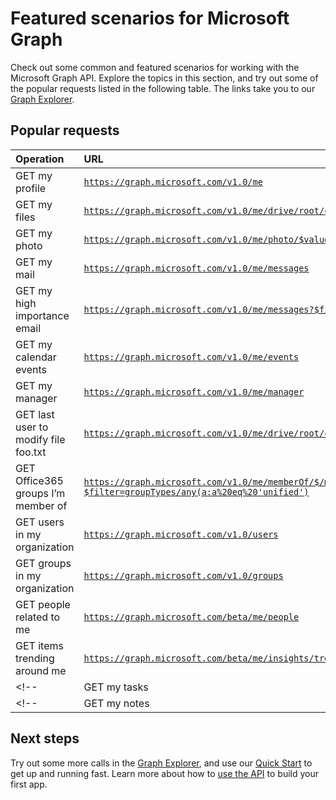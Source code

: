 ﻿# Featured scenarios for Microsoft Graph

Check out some common and featured scenarios for working with the Microsoft Graph API. Explore the topics in this section, and try out some of the popular requests listed in the following table. The links take you to our [Graph Explorer](https://developer.microsoft.com/en-us/graph/graph-explorer).


## Popular requests
| **Operation**	| **URL** |
|:--------------------------|:----------------------------------------|
|   GET my profile |	[`https://graph.microsoft.com/v1.0/me`](https://graph.microsoft.io/en-us/graph-explorer/?request=me&version=v1.0) |
|   GET my files | [`https://graph.microsoft.com/v1.0/me/drive/root/children`](https://graph.microsoft.io/en-us/graph-explorer/?request=me%2Fdrive%2Froot%2Fchildren&version=v1.0) |
|   GET my photo | [`https://graph.microsoft.com/v1.0/me/photo/$value`](https://graph.microsoft.io/en-us/graph-explorer/?request=me%2Fphoto%2F%24value&version=v1.0) |
|   GET my mail |	[`https://graph.microsoft.com/v1.0/me/messages`](https://graph.microsoft.io/en-us/graph-explorer/?request=me%2Fmessages&version=v1.0) |
|   GET my high importance email | [`https://graph.microsoft.com/v1.0/me/messages?$filter=importance%20eq%20'high'`](https://graph.microsoft.io/en-us/graph-explorer/?request=me%2Fmessages%3F%24filter%3Dimportance%2520eq%2520'high'&version=v1.0) |
|   GET my calendar events |	[`https://graph.microsoft.com/v1.0/me/events`](https://graph.microsoft.io/en-us/graph-explorer/?request=me%2Fevents&version=v1.0) |
|   GET my manager	| [`https://graph.microsoft.com/v1.0/me/manager`](https://graph.microsoft.io/en-us/graph-explorer/?request=me%2Fmanager&version=v1.0) |
|   GET last user to modify file foo.txt |	[`https://graph.microsoft.com/v1.0/me/drive/root/children/foo.txt/lastModifiedByUser`](https://graph.microsoft.io/en-us/graph-explorer/?request=me%2Fdrive%2Froot%2Fchildren%2Ffoo.txt%2FlastModifiedByUser&version=v1.0) |
|   GET Office365 groups I’m member of|	[`https://graph.microsoft.com/v1.0/me/memberOf/$/microsoft.graph.group?$filter=groupTypes/any(a:a%20eq%20'unified')`](https://graph.microsoft.io/en-us/graph-explorer/?request=me%2FmemberOf%2F%24%2Fmicrosoft.graph.group%3F%24filter%3DgroupTypes%2Fany(a%3Aa%2520eq%2520'unified')&version=v1.0) |
|   GET users in my organization	 | [`https://graph.microsoft.com/v1.0/users`](https://graph.microsoft.io/en-us/graph-explorer/?request=users&version=v1.0) |
|   GET groups in my organization |	[`https://graph.microsoft.com/v1.0/groups`](https://graph.microsoft.io/en-us/graph-explorer/?request=groups&version=v1.0) |
|   GET people related to me	| [`https://graph.microsoft.com/beta/me/people`](https://graph.microsoft.io/en-us/graph-explorer/?request=me%2Fpeople&version=beta)  |
|   GET items trending around me |	[`https://graph.microsoft.com/beta/me/insights/trending`](https://graph.microsoft.io/en-us/graph-explorer/?request=me%2Finsights%2Ftrending&version=beta) |
<!-- |   GET my tasks	| [`https://graph.microsoft.com/beta/me/tasks`](https://graph.microsoft.io/en-us/graph-explorer/?request=me%2Ftasks&version=beta) | -->
<!--|   GET my notes |	[`https://graph.microsoft.com/beta/me/notes/notebooks`](https://graph.microsoft.io/en-us/graph-explorer/?request=me%2Fnotes%2Fnotebooks&version=beta) | -->

## Next steps

Try out some more calls in the [Graph Explorer](https://developer.microsoft.com/en-us/graph/graph-explorer), and use our [Quick Start](https://developer.microsoft.com/en-us/graph/quick-start) to get up and running fast. Learn more about how to [use the API](use_the_api.md) to build your first app.
